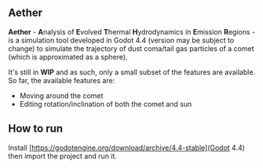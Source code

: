 ## Aether
**Aether** - **A**nalysis of **E**volved **T**hermal **H**ydrodynamics in **E**mission **R**egions - is a simulation tool developed in Godot 4.4 (version may be subject to change) to simulate the trajectory of dust coma/tail gas particles of a comet (which is approximated as a sphere).

It's still in **WIP** and as such, only a small subset of the features are available.
So far, the available features are:
- Moving around the comet
- Editing rotation/inclination of both the comet and sun

## How to run
Install [https://godotengine.org/download/archive/4.4-stable](Godot 4.4) then import the project and run it.
